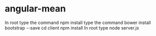 # angular-mean
In root type the command npm install
type the command bower install bootstrap --save
cd client
npm install
In root type node server.js
